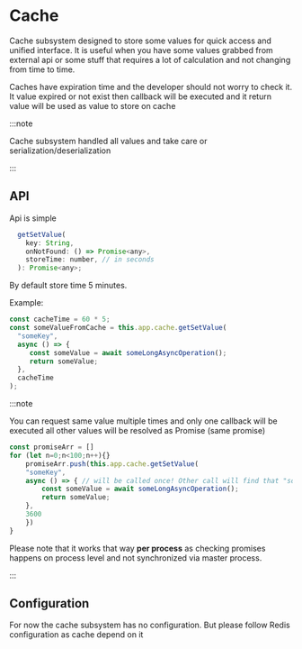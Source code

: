 # Cache

Cache subsystem designed to store some values for quick access and unified interface. It is useful when you have some values grabbed from external api or some stuff that requires a lot of calculation and not changing from time to time.

Caches have expiration time and the developer should not worry to check it. It value expired or not exist then callback will be executed and it return value will be used as value to store on cache

:::note

Cache subsystem handled all values and take care or serialization/deserialization

:::

## API

Api is simple

```js
  getSetValue(
    key: String,
    onNotFound: () => Promise<any>,
    storeTime: number, // in seconds
  ): Promise<any>;
```

By default store time 5 minutes.

Example:

```javascript
const cacheTime = 60 * 5;
const someValueFromCache = this.app.cache.getSetValue(
  "someKey",
  async () => {
     const someValue = await someLongAsyncOperation();
     return someValue;
  },
  cacheTime
);
```

:::note

You can request same value multiple times and only one callback will be executed all other values will be resolved as Promise (same promise)

```js
const promiseArr = []
for (let n=0;n<100;n++){}
    promiseArr.push(this.app.cache.getSetValue(
    "someKey",
    async () => { // will be called once! Other call will find that "someKey" already processing and return same Promise
        const someValue = await someLongAsyncOperation();
        return someValue;
    },
    3600
    })
}
```

Please note that it works that way **per process** as checking promises happens on process level and not synchronized via master process.

:::

## Configuration

For now the cache subsystem has no configuration. But please follow Redis configuration as cache depend on it
